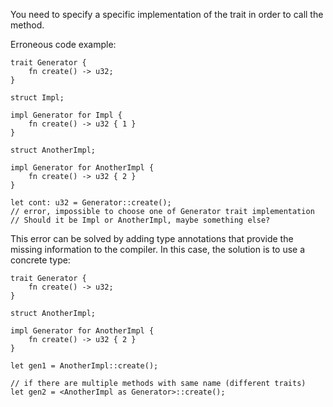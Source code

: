 You need to specify a specific implementation of the trait in order to call the
method.

Erroneous code example:

```compile_fail,E0789
trait Generator {
    fn create() -> u32;
}

struct Impl;

impl Generator for Impl {
    fn create() -> u32 { 1 }
}

struct AnotherImpl;

impl Generator for AnotherImpl {
    fn create() -> u32 { 2 }
}

let cont: u32 = Generator::create();
// error, impossible to choose one of Generator trait implementation
// Should it be Impl or AnotherImpl, maybe something else?
```

This error can be solved by adding type annotations that provide the missing
information to the compiler. In this case, the solution is to use a concrete
type:

```
trait Generator {
    fn create() -> u32;
}

struct AnotherImpl;

impl Generator for AnotherImpl {
    fn create() -> u32 { 2 }
}

let gen1 = AnotherImpl::create();

// if there are multiple methods with same name (different traits)
let gen2 = <AnotherImpl as Generator>::create();
```
